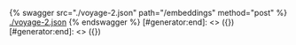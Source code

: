 [#generator:start]: <> ({ "template": "openapi" })
[#generator:start]: <> ({ "template": "openapi" })
{% swagger src="./voyage-2.json" path="/embeddings" method="post" %}
[./voyage-2.json](./voyage-2.json)
{% endswagger %}
[#generator:end]: <> ({})
[#generator:end]: <> ({})